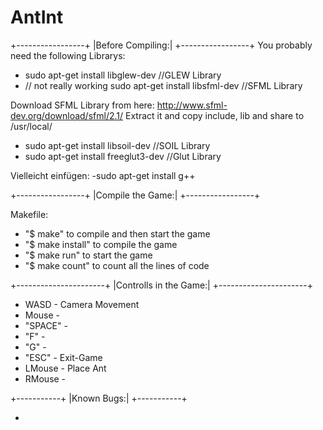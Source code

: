 AntInt
=======
+-----------------+
|Before Compiling:|
+-----------------+
You probably need the following Librarys:

- sudo apt-get install libglew-dev //GLEW Library
- // not really working sudo apt-get install libsfml-dev //SFML Library

Download SFML Library from here: http://www.sfml-dev.org/download/sfml/2.1/
Extract it and copy include, lib and share to /usr/local/

- sudo apt-get install libsoil-dev //SOIL Library
- sudo apt-get install freeglut3-dev //Glut Library

Vielleicht einfügen:
-sudo apt-get install g++

+-----------------+
|Compile the Game:|
+-----------------+

Makefile:
- "$ make" to compile and then start the game	
- "$ make install" to compile the game
- "$ make run" to start the game
- "$ make count" to count all the lines of code


+----------------------+
|Controlls in the Game:|
+----------------------+
- WASD		-	Camera Movement
- Mouse		-	
- "SPACE" 	-	
- "F"		- 	
- "G"		-	
- "ESC"		- 	Exit-Game
- LMouse 	- 	Place Ant
- RMouse	-	


+-----------+
|Known Bugs:|
+-----------+

- 

